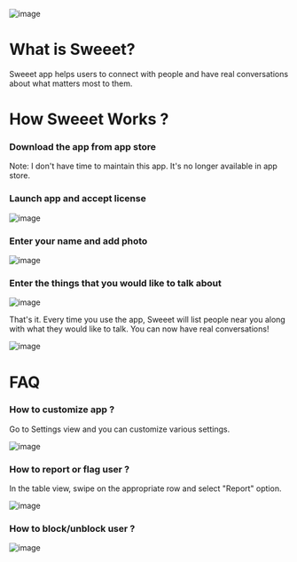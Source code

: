 ![image](https://github.com/sendtorrk/sweeet_app/assets/48602530/238e55e5-6869-4b32-b917-977552f4a1db)

# What is Sweeet?

Sweeet app helps users to connect with people and have real conversations about what matters most to them.

# How Sweeet Works ?

### Download the app from app store
Note: I don't have time to maintain this app. It's no longer available in app store.

### Launch app and accept license
![image](https://github.com/sendtorrk/sweeet_app/assets/48602530/67472831-6cf3-4473-8a0a-9f33dbf2c94d)

### Enter your name and add photo
![image](https://github.com/sendtorrk/sweeet_app/assets/48602530/3cf2ab24-2fc0-45d3-9e33-f4ae27dfd943)

### Enter the things that you would like to talk about
![image](https://github.com/sendtorrk/sweeet_app/assets/48602530/d24ecb10-aec0-4ae4-828e-126e10419b66)

That's it. Every time you use the app, Sweeet will list people near you along with what they would like to talk. You can now have real conversations!

![image](https://github.com/sendtorrk/sweeet_app/assets/48602530/05c586a6-7b1d-4da6-af42-266d9be12b4b)

# FAQ

### How to customize app ?

Go to Settings view and you can customize various settings.

![image](https://github.com/sendtorrk/sweeet_app/assets/48602530/6536863e-2520-4be7-ba77-a6aa104344e0)

### How to report or flag user ?

In the table view, swipe on the appropriate row and select "Report" option.

![image](https://github.com/sendtorrk/sweeet_app/assets/48602530/3f5386fe-6d23-4001-8cca-3536c96ab15f)

### How to block/unblock user ?

![image](https://github.com/sendtorrk/sweeet_app/assets/48602530/e93e36e7-ae22-479d-8a2a-b99f6ffe85db)

